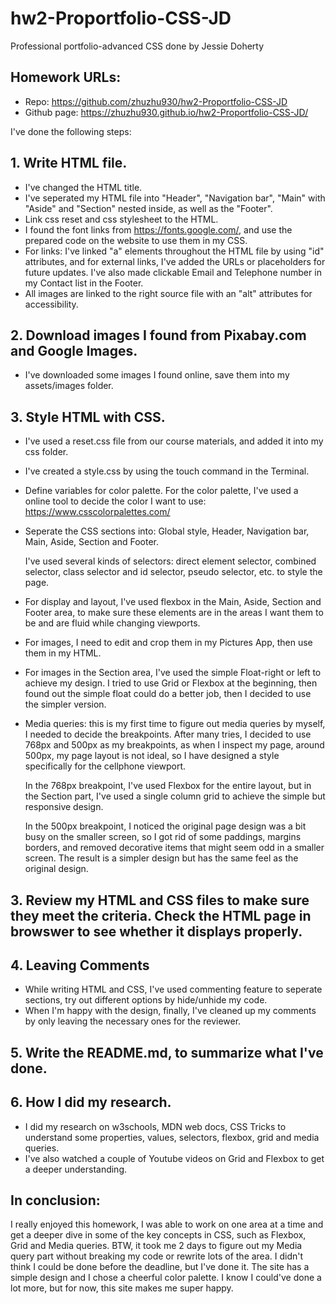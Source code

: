 # hw2-Proportfolio-CSS-JD

Professional portfolio-advanced CSS done by Jessie Doherty

## Homework URLs:

- Repo: https://github.com/zhuzhu930/hw2-Proportfolio-CSS-JD
- Github page: https://zhuzhu930.github.io/hw2-Proportfolio-CSS-JD/

I've done the following steps:

## 1. Write HTML file.

- I've changed the HTML title.
- I've seperated my HTML file into "Header", "Navigation bar", "Main" with "Aside" and "Section" nested inside, as well as the "Footer".
- Link css reset and css stylesheet to the HTML.
- I found the font links from https://fonts.google.com/, and use the prepared code on the website to use them in my CSS.
- For links: I've linked "a" elements throughout the HTML file by using "id" attributes, and for external links, I've added the URLs or placeholders for future updates. I've also made clickable Email and Telephone number in my Contact list in the Footer.
- All images are linked to the right source file with an "alt" attributes for accessibility.

## 2. Download images I found from Pixabay.com and Google Images.

- I've downloaded some images I found online, save them into my assets/images folder.

## 3. Style HTML with CSS.

- I've used a reset.css file from our course materials, and added it into my css folder.
- I've created a style.css by using the touch command in the Terminal.
- Define variables for color palette. For the color palette, I've used a online tool to decide the color I want to use:
  https://www.csscolorpalettes.com/
- Seperate the CSS sections into: Global style, Header, Navigation bar, Main, Aside, Section and Footer.

  I've used several kinds of selectors: direct element selector, combined selector, class selector and id selector, pseudo selector, etc. to style the page.

- For display and layout, I've used flexbox in the Main, Aside, Section and Footer area, to make sure these elements are in the areas I want them to be and are fluid while changing viewports.
- For images, I need to edit and crop them in my Pictures App, then use them in my HTML.
- For images in the Section area, I've used the simple Float-right or left to achieve my design. I tried to use Grid or Flexbox at the beginning, then found out the simple float could do a better job, then I decided to use the simpler version.
- Media queries: this is my first time to figure out media queries by myself, I needed to decide the breakpoints. After many tries, I decided to use 768px and 500px as my breakpoints, as when I inspect my page, around 500px, my page layout is not ideal, so I have designed a style specifically for the cellphone viewport.

  In the 768px breakpoint, I've used Flexbox for the entire layout, but in the Section part, I've used a single column grid to achieve the simple but responsive design.

  In the 500px breakpoint, I noticed the original page design was a bit busy on the smaller screen, so I got rid of some paddings, margins borders, and removed decorative items that might seem odd in a smaller screen. The result is a simpler design but has the same feel as the original design.

## 3. Review my HTML and CSS files to make sure they meet the criteria. Check the HTML page in browswer to see whether it displays properly.

## 4. Leaving Comments

- While writing HTML and CSS, I've used commenting feature to seperate sections, try out different options by hide/unhide my code.
- When I'm happy with the design, finally, I've cleaned up my comments by only leaving the necessary ones for the reviewer.

## 5. Write the README.md, to summarize what I've done.

## 6. How I did my research.

- I did my research on w3schools, MDN web docs, CSS Tricks to understand some properties, values, selectors, flexbox, grid and media queries.
- I've also watched a couple of Youtube videos on Grid and Flexbox to get a deeper understanding.

## In conclusion:

I really enjoyed this homework, I was able to work on one area at a time and get a deeper dive in some of the key concepts in CSS, such as Flexbox, Grid and Media queries. BTW, it took me 2 days to figure out my Media query part without breaking my code or rewrite lots of the area. I didn't think I could be done before the deadline, but I've done it. The site has a simple design and I chose a cheerful color palette. I know I could've done a lot more, but for now, this site makes me super happy.
